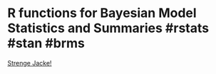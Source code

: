 # R functions for Bayesian Model Statistics and Summaries #rstats #stan #brms

[Strenge Jacke!](https://strengejacke.wordpress.com/2018/06/06/r-functions-for-bayesian-model-statistics-and-summaries-rstats-stan-brms/)

